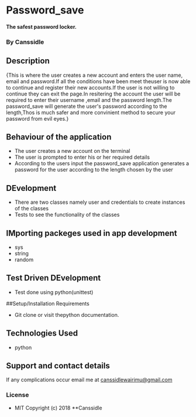 # Password_save
#### The safest password locker.
### By Canssidle

## Description 
{This is where the user creates a new account and enters the user name, email and password.If all the conditions have been meet theuser is now able to continue and register their new accounts.If the user is not willing to continue they can exit the page.In resitering the account the user will be required to enter their username ,email and the password length.The password_save will generate the user's password according to the length,Thos is much safer and more convinient method to secure your password from evil eyes.}

## Behaviour of the application
* The user creates a new account on the terminal
* The user is prompted to enter his or her required details
* According to the users input the password_save application generates a password for the user according to the length chosen by the user

## DEvelopment
* There are two classes namely user and credentials to create instances of the classes
* Tests to see the functionality of the classes

## IMporting packeges used in app development

* sys
* string
* random

## Test Driven DEvelopment
* Test done using python(unittest)

##Setup/Installation Requirements
* Git clone or visit thepython documentation.


## Technologies Used
* python
## Support and contact details
 If any complications occur email me at canssidlewairimu@gmail.com
### License

* MIT Copyright (c) 2018 **Canssidle
  